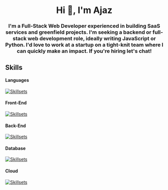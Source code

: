 <h1 align="center">Hi 👋, I'm Ajaz</h1>
<h3 align="center">I'm a Full-Stack Web Developer experienced in building SaaS services and greenfield projects. I'm seeking a backend or full-stack web development role, ideally writing JavaScript or Python. I'd love to work at a startup on a tight-knit team where I can quickly make an impact. If you're hiring let's chat!</h3>

## Skills

#### Languages

[![Skillsets](https://skillicons.dev/icons?i=js,ts.py,html,css)](https://skillicons.dev)

#### Front-End

[![Skillsets](https://skillicons.dev/icons?i=react,vue,nextjs,nuxtjs,vite)](https://skillicons.dev)

#### Back-End

[![Skillsets](https://skillicons.dev/icons?i=nodejs,express,nestjs,flask)](https://skillicons.dev)

#### Database

[![Skillsets](https://skillicons.dev/icons?i=mysql,postgres,mongodb)](https://skillicons.dev)

#### Cloud

[![Skillsets](https://skillicons.dev/icons?i=aws)](https://skillicons.dev)
